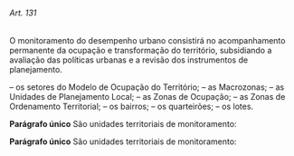 
###### Art. 131
O monitoramento do desempenho urbano consistirá no acompanhamento permanente da ocupação e transformação do território, subsidiando a avaliação das políticas urbanas e a revisão dos instrumentos de planejamento.

– os setores do Modelo de Ocupação do Território;
– as Macrozonas;
– as Unidades de Planejamento Local;
– as Zonas de Ocupação;
– as Zonas de Ordenamento Territorial;
– os bairros;
– os quarteirões;
– os lotes.

**Parágrafo único** São unidades territoriais de monitoramento:

**Parágrafo único** São unidades territoriais de monitoramento:
